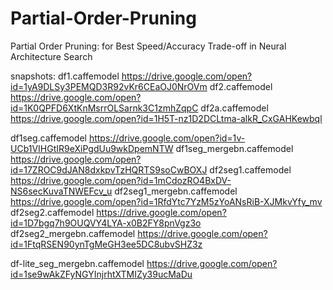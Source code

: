 # Partial-Order-Pruning
Partial Order Pruning: for  Best Speed/Accuracy Trade-off in Neural Architecture Search


snapshots:
df1.caffemodel
https://drive.google.com/open?id=1yA9DLSy3PEMQD3R92vKr6CEaOJ0NrOVm
df2.caffemodel
https://drive.google.com/open?id=1K0QPFD6XtKnMsrrOLSarnk3C1zmhZqpC
df2a.caffemodel
https://drive.google.com/open?id=1H5T-nz1D2DCLtma-alkR_CxGAHKewbql

df1seg.caffemodel
https://drive.google.com/open?id=1v-UCb1VIHGtIR9eXiPgdUu9wkDpemNTW
df1seg_mergebn.caffemodel
https://drive.google.com/open?id=17ZROC9dJAN8dxkpvTzHQRTS9soCwBOXJ
df2seg1.caffemodel
https://drive.google.com/open?id=1mCdozRO4BxDV-NS6secKuvaTNWEFcv_u
df2seg1_mergebn.caffemodel
https://drive.google.com/open?id=1RfdYtc7YzM5zYoANsRiB-XJMkvYfy_mv
df2seg2.caffemodel
https://drive.google.com/open?id=1D7bgq7h9OUQVY4LYA-x0B2FY8pnVgz3o
df2seg2_mergebn.caffemodel
https://drive.google.com/open?id=1FtqRSEN90ynTgMeGH3ee5DC8ubvSHZ3z

df-lite_seg_mergebn.caffemodel
https://drive.google.com/open?id=1se9wAkZFyNGYInjrhtXTMIZy39ucMaDu
